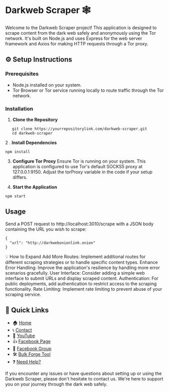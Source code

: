 # Darkweb Scraper :spider_web:

Welcome to the Darkweb Scraper project! This application is designed to scrape content from the dark web safely and anonymously using the Tor network. It's built on Node.js and uses Express for the web server framework and Axios for making HTTP requests through a Tor proxy.

## :gear: Setup Instructions

### Prerequisites

- Node.js installed on your system.
- Tor Browser or Tor service running locally to route traffic through the Tor network.

### Installation

1. **Clone the Repository**
```
   git clone https://yourrepositorylink.com/darkweb-scraper.git
   cd darkweb-scraper
```

2 . **Install Dependencies**

```
npm install
```
3. **Configure Tor Proxy**
Ensure Tor is running on your system. This application is configured to use Tor's default SOCKS5 proxy at 127.0.0.1:9150. Adjust the torProxy variable in the code if your setup differs.

4. **Start the Application**

```
npm start
```
## Usage
Send a POST request to http://localhost:3010/scrape with a JSON body containing the URL you wish to scrape:

```
{
  "url": "http://darkwebonionlink.onion"
}
```
:bulb: How to Expand
Add More Routes: Implement additional routes for different scraping strategies or to handle specific content types.
Enhance Error Handling: Improve the application's resilience by handling more error scenarios gracefully.
User Interface: Consider adding a simple web interface to submit URLs and display scraped content.
Authentication: For public deployments, add authentication to restrict access to the scraping functionality.
Rate Limiting: Implement rate limiting to prevent abuse of your scraping service.


## :link: **Quick Links**

- :house: [Home](https://leumas.tech)
- :telephone_receiver: [Contact](https://leumas.tech/contact)
- :movie_camera: [YouTube](https://www.youtube.com/channel/UCVTuQGCqS1ucTPiomX-hLWQ)
- :thumbsup: [Facebook Page](https://www.facebook.com/leumastechnologies/)
- :busts_in_silhouette: [Facebook Group](https://www.facebook.com/groups/254067900682243)
- :hammer_and_wrench: [Bulk Forge Tool](https://bulkForge.leumas.tech)
- :question: [Need Help?](https://leumas.tech/contact)


If you encounter any issues or have questions about setting up or using the Darkweb Scraper, please don't hesitate to contact us. We're here to support you on your journey through the dark web safely.

